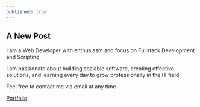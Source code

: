 ```yaml
---
published: true
---
```

## A New Post

I am a Web Developer with enthusiasm and focus on Fullstack  Development and Scripting.

I am passionate about building scalable software, creating effective solutions, and learning every day to grow professionally in the IT field.

Feel free to contact me via email at any time

<a href="{{ site.baseurl }}/about">Portfolio</a>